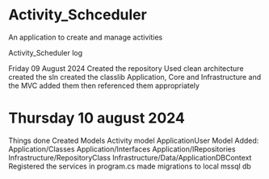 # Activity_Schceduler
An application to create and manage activities

Activity_Scheduler log

Friday 09 August 2024
Created the repository
Used clean architecture
	created the sln
	created the classlib Application, Core and Infrastructure and the MVC 
	added them then referenced them appropriately

# Thursday 10 august 2024

Things done
	Created Models
		Activity model
		ApplicationUser Model
	Added:
	Application/Classes
	Application/Interfaces
	Application/IRepositories
	Infrastructure/RepositoryClass
	Infrastructure/Data/ApplicationDBContext
	Registered the services in program.cs
	made migrations to local mssql db